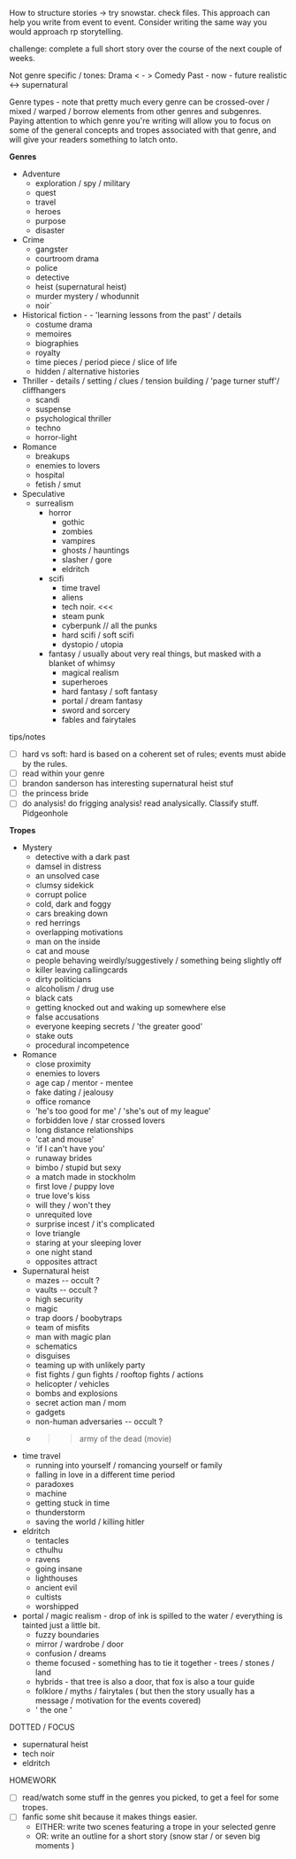 
How to structure stories -> try snowstar. 
check files. This approach can help you write from event to event. Consider writing the same way you would approach rp storytelling. 

challenge: complete a full short story over the course of the next couple of weeks. 

Not genre specific / tones: 
Drama < - > Comedy
Past - now - future
realistic <-> supernatural

Genre types - note that pretty much every genre can be crossed-over / mixed / warped / borrow elements from other genres and subgenres. Paying attention to which genre you're writing will allow you to focus on some of the general concepts and tropes associated with that genre, and will give your readers something to latch onto.

**Genres**
- Adventure
	- exploration / spy / military 
	- quest 
	- travel
	- heroes
	- purpose
	- disaster
- Crime
	- gangster
	- courtroom drama
	- police 
	- detective
	- heist (supernatural heist)
	- murder mystery / whodunnit
	- noir`
- Historical fiction - - 'learning lessons from the past' / details 
	- costume drama
	- memoires
	- biographies
	- royalty
	- time pieces / period piece / slice of life
	- hidden / alternative histories
- Thriller - details / setting / clues / tension building / 'page turner stuff'/ cliffhangers
	- scandi
	- suspense
	- psychological thriller
	- techno
	- horror-light
- Romance
	- breakups
	- enemies to lovers
	- hospital 
	- fetish / smut
- Speculative
	- surrealism
		- horror
			- gothic
			- zombies
			- vampires
			- ghosts / hauntings
			- slasher / gore
			- eldritch
		- scifi
			- time travel
			- aliens
			- tech noir. <<<
			- steam punk
			- cyberpunk // all the punks
			- hard scifi / soft scifi
			- dystopio / utopia
		- fantasy / usually about very real things, but masked with a blanket of whimsy
			- magical realism
			- superheroes 
			- hard fantasy / soft fantasy
			- portal / dream fantasy
			- sword and sorcery
			- fables and fairytales

tips/notes
- [ ] hard vs soft: hard is based on a coherent set of rules; events must abide by the rules. 
- [ ] read within your genre
- [ ] brandon sanderson has interesting supernatural heist stuf
- [ ] the princess bride
- [ ] do analysis! do frigging analysis! read analysically. Classify stuff. Pidgeonhole

**Tropes**
- Mystery
	- detective with a dark past
	- damsel in distress
	- an unsolved case
	- clumsy sidekick
	- corrupt police
	- cold, dark and foggy
	- cars breaking down 
	- red herrings
	- overlapping motivations
	- man on the inside
	- cat and mouse 
	- people behaving weirdly/suggestively / something being slightly off
	- killer leaving callingcards
	- dirty politicians
	- alcoholism / drug use 
	- black cats
	- getting knocked out and waking up somewhere else
	- false accusations 
	- everyone keeping secrets / 'the greater good'
	- stake outs
	- procedural incompetence
- Romance
	- close proximity
	- enemies to lovers
	- age cap / mentor - mentee 
	- fake dating / jealousy
	- office romance
	- 'he's too good for me' / 'she's out of my league'
	- forbidden love / star crossed lovers 
	- long distance relationships
	- 'cat and mouse'
	- 'if I can't have you' 
	- runaway brides
	- bimbo / stupid but sexy
	- a match made in stockholm
	- first love / puppy love 
	- true love's kiss
	- will they / won't they
	- unrequited love
	- surprise incest / it's complicated
	- love triangle
	- staring at your sleeping lover
	- one night stand
	- opposites attract
- Supernatural heist
	- mazes -- occult ?
	- vaults -- occult ?
	- high security
	- magic
	- trap doors / boobytraps
	- team of misfits
	- man with magic plan
	- schematics
	- disguises
	- teaming up with unlikely party
	- fist fights / gun fights / rooftop fights / actions 
	- helicopter / vehicles 
	- bombs and explosions
	- secret action man / mom 
	- gadgets 
	- non-human adversaries -- occult ? 
	- >> army of the dead (movie)
- time travel
	- running into yourself / romancing yourself or family
	- falling in love in a different time period
	- paradoxes 
	- machine
	- getting stuck in time
	- thunderstorm
	- saving the world / killing hitler
- eldritch
	- tentacles
	- cthulhu
	- ravens 
	- going insane
	- lighthouses
	- ancient evil
	- cultists
	- worshipped 
- portal / magic realism - drop of ink is spilled to the water / everything is tainted just a little bit.
	- fuzzy boundaries
	- mirror / wardrobe / door
	- confusion / dreams 
	- theme focused - something has to tie it together - trees / stones / land
	- hybrids - that tree is also a door, that fox is also a tour guide
	- folklore / myths / fairytales ( but then the story usually has a message / motivation for the events covered)
	- ' the one '

DOTTED / FOCUS
- supernatural heist 
- tech noir
- eldritch

HOMEWORK
- [ ] read/watch some stuff in the genres you picked, to get a feel for some tropes. 
- [ ] fanfic some shit because it makes things easier. 
	- EITHER: write two scenes featuring a trope in your selected genre
	- OR: write an outline for a short story (snow star / or seven big moments )